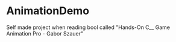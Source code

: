 # AnimationDemo
Self made project when reading bool called "Hands-On C__ Game Animation Pro - Gabor Szauer"
